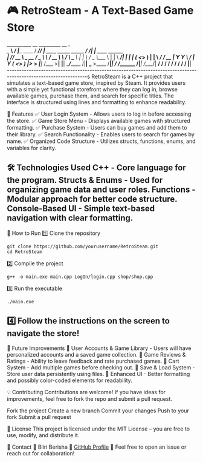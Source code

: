 # 🎮 RetroSteam - A Text-Based Game Store
__________        __                 _________ __                            _________.__                   
\______   \ _____/  |________  ____ /   _____//  |_  ____ _____    _____    /   _____/|  |__   ____ ______  
 |       _// __ \   __\_  __ \/  _ \\_____  \\   __\/ __ \\__  \  /     \   \_____  \ |  |  \ /  _ \\____ \ 
 |    |   \  ___/|  |  |  | \(  <_> )        \|  | \  ___/ / __ \|  Y Y  \  /        \|   Y  (  <_> )  |_> >
 |____|_  /\___  >__|  |__|   \____/_______  /|__|  \___  >____  /__|_|  / /_______  /|___|  /\____/|   __/ 
        \/     \/                          \/           \/     \/      \/          \/      \/       |__|    
---------------------------------------------------------------------------------------------------------------s
RetroSteam is a C++ project that simulates a text-based game store, inspired by Steam. It provides users with a simple yet functional storefront where they can log in, browse available games, purchase them, and search for specific titles. The interface is structured using lines and formatting to enhance readability.

📌 Features
✅ User Login System - Allows users to log in before accessing the store.
✅ Game Store Menu - Displays available games with structured formatting.
✅ Purchase System - Users can buy games and add them to their library.
✅ Search Functionality - Enables users to search for games by name.
✅ Organized Code Structure - Utilizes structs, functions, enums, and variables for clarity.

🛠️ Technologies Used
C++ - Core language for the program.
Structs & Enums - Used for organizing game data and user roles.
Functions - Modular approach for better code structure.
Console-Based UI - Simple text-based navigation with clear formatting.
----------------------------------------------------------------------
🚀 How to Run
1️⃣ Clone the repository

```
git clone https://github.com/yourusername/RetroSteam.git
cd RetroSteam
```
2️⃣ Compile the project

```
g++ -o main.exe main.cpp LogIn/login.cpp shop/shop.cpp
```
3️⃣ Run the executable
```
./main.exe
```
4️⃣ Follow the instructions on the screen to navigate the store!
----------------------------------------------------------------------

🎯 Future Improvements
🔹 User Accounts & Game Library - Users will have personalized accounts and a saved game collection.
🔹 Game Reviews & Ratings - Ability to leave feedback and rate purchased games.
🔹 Cart System - Add multiple games before checking out.
🔹 Save & Load System - Store user data persistently using files.
🔹 Enhanced UI - Better formatting and possibly color-coded elements for readability.

💡 Contributing
Contributions are welcome! If you have ideas for improvements, feel free to fork the repo and submit a pull request.

Fork the project
Create a new branch
Commit your changes
Push to your fork
Submit a pull request

📜 License
This project is licensed under the MIT License – you are free to use, modify, and distribute it.

📩 Contact
📧 Bliri Berisha
🔗 [GitHub Profile](https://github.com/BliriBerisha)
💬 Feel free to open an issue or reach out for collaboration!
